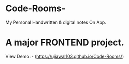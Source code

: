 # Code-Rooms-
My Personal Handwritten &amp; digital notes On App.


<h1>A major FRONTEND project.</h1>


View Demo :- (https://ujjawal103.github.io/Code-Rooms/)
